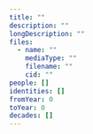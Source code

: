 ```yaml
---
title: ""
description: ""
longDescription: ""
files:
  - name: ""
    mediaType: ""
    filename: ""
    cid: ""
people: []
identities: []
fromYear: 0
toYear: 0
decades: []
---
```

